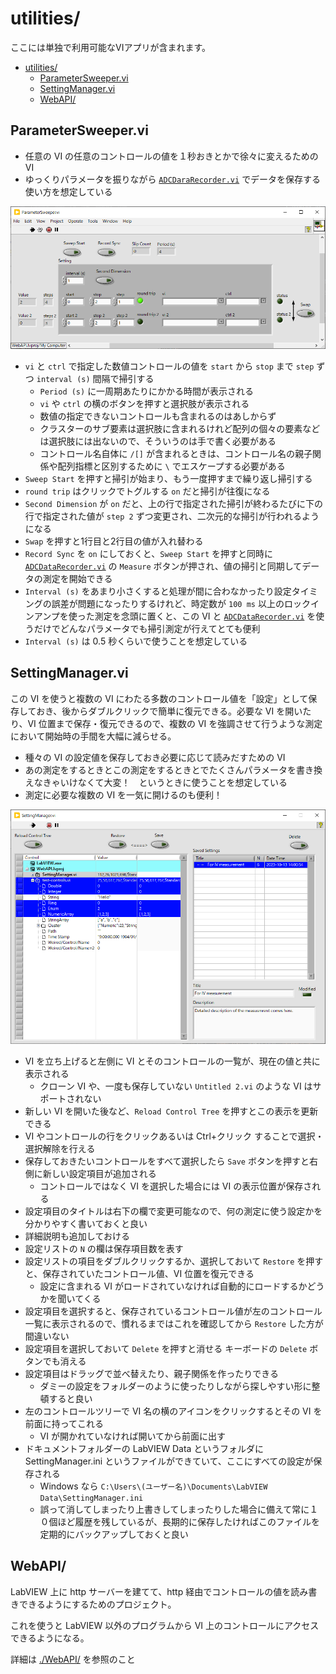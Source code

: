 utilities/
==

ここには単独で利用可能なVIアプリが含まれます。

- [utilities/](#utilities)
  - [ParameterSweeper.vi](#parametersweepervi)
  - [SettingManager.vi](#settingmanagervi)
  - [WebAPI/](#webapi)

ParameterSweeper.vi
--

- 任意の VI の任意のコントロールの値を１秒おきとかで徐々に変えるための VI
- ゆっくりパラメータを振りながら [`ADCDaraRecorder.vi`](../hardware/#adcdatarecordervi--adc-の電圧値を記録するアプリ) でデータを保存する使い方を想定している

![](image4md/panel-ParameterSweeper.png)

- `vi` と `ctrl` で指定した数値コントロールの値を `start` から `stop` まで `step` ずつ `interval (s)` 間隔で掃引する
  - `Period (s)` に一周期あたりにかかる時間が表示される
  - `vi` や `ctrl` の横のボタンを押すと選択肢が表示される
  - 数値の指定できないコントロールも含まれるのはあしからず
  - クラスターのサブ要素は選択肢に含まれるけれど配列の個々の要素などは選択肢には出ないので、そういうのは手で書く必要がある
  - コントロール名自体に `/[]` が含まれるときは、コントロール名の親子関係や配列指標と区別するために `\` でエスケープする必要がある
- `Sweep Start` を押すと掃引が始まり、もう一度押すまで繰り返し掃引する
- `round trip` はクリックでトグルする `on` だと掃引が往復になる
- `Second Dimension` が `on` だと、上の行で指定された掃引が終わるたびに下の行で指定された値が `step 2` ずつ変更され、二次元的な掃引が行われるようになる
- `Swap` を押すと1行目と2行目の値が入れ替わる
- `Record Sync` を `on` にしておくと、`Sweep Start` を押すと同時に [`ADCDataRecorder.vi`](../hardware/#adcdatarecordervi--adc-の電圧値を記録するアプリ) の `Measure` ボタンが押され、値の掃引と同期してデータの測定を開始できる
- `Interval (s)` をあまり小さくすると処理が間に合わなかったり設定タイミングの誤差が問題になったりするけれど、時定数が `100 ms` 以上のロックインアンプを使った測定を念頭に置くと、この VI と [`ADCDataRecorder.vi`](../hardware/#adcdatarecordervi--adc-の電圧値を記録するアプリ) を使うだけでどんなパラメータでも掃引測定が行えてとても便利
- `Interval (s)` は 0.5 秒くらいで使うことを想定している

SettingManager.vi
--

この VI を使うと複数の VI にわたる多数のコントロール値を「設定」として保存しておき、後からダブルクリックで簡単に復元できる。必要な VI を開いたり、VI 位置まで保存・復元できるので、複数の VI を強調させて行うような測定において開始時の手間を大幅に減らせる。

- 種々の VI の設定値を保存しておき必要に応じて読みだすための VI
- あの測定をするときとこの測定をするときとでたくさんパラメータを書き換えなきゃいけなくて大変！　というときに使うことを想定している
- 測定に必要な複数の VI を一気に開けるのも便利！


![](image4md/panel-SettingManager.png)

- VI を立ち上げると左側に VI とそのコントロールの一覧が、現在の値と共に表示される
  - クローン VI や、一度も保存していない `Untitled 2.vi` のような VI はサポートされない
- 新しい VI を開いた後など、`Reload Control Tree` を押すとこの表示を更新できる
- VI やコントロールの行をクリックあるいは Ctrl+クリック することで選択・選択解除を行える
- 保存しておきたいコントロールをすべて選択したら `Save` ボタンを押すと右側に新しい設定項目が追加される
  - コントロールではなく VI を選択した場合には VI の表示位置が保存される
- 設定項目のタイトルは右下の欄で変更可能なので、何の測定に使う設定かを分かりやすく書いておくと良い
- 詳細説明も追加しておける
- 設定リストの `N` の欄は保存項目数を表す
- 設定リストの項目をダブルクリックするか、選択しておいて `Restore` を押すと、保存されていたコントロール値、VI 位置を復元できる
  - 設定に含まれる VI がロードされていなければ自動的にロードするかどうかを聞いてくる
- 設定項目を選択すると、保存されているコントロール値が左のコントロール一覧に表示されるので、慣れるまではこれを確認してから `Restore` した方が間違いない
- 設定項目を選択しておいて `Delete` を押すと消せる キーボードの `Delete` ボタンでも消える
- 設定項目はドラッグで並べ替えたり、親子関係を作ったりできる
  - ダミーの設定をフォルダーのように使ったりしながら探しやすい形に整頓すると良い
- 左のコントロールツリーで VI 名の横のアイコンをクリックするとその VI を前面に持ってこれる
  - VI が開かれていなければ開いてから前面に出す
- ドキュメントフォルダーの LabVIEW Data というフォルダに SettingManager.ini というファイルができていて、ここにすべての設定が保存される
  - Windows なら `C:\Users\(ユーザー名)\Documents\LabVIEW Data\SettingManager.ini`
  - 誤って消してしまったり上書きしてしまったりした場合に備えて常に１０個ほど履歴を残しているが、長期的に保存したければこのファイルを定期的にバックアップしておくと良い

WebAPI/
--

LabVIEW 上に http サーバーを建てて、http 経由でコントロールの値を読み書きできるようにするためのプロジェクト。

これを使うと LabVIEW 以外のプログラムから VI 上のコントロールにアクセスできるようになる。

詳細は [./WebAPI/](WebAPI/) を参照のこと
